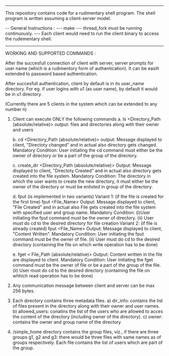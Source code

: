 
****************************************************************
This repository contains code for a rudimentary shell program.
The shell program is written assuming a client-server model.

-- General Instructions :
--- make
--- thread_fork must be running continuously.
--- Each client would need to run the client binary to access the rudementary shell. 

****************************************************************
WORKING AND SUPPORTED COMMANDS : 

After the succesfull connection of client with server, server prompts for user name (which is a rudimentory form of authentication). It can be easilt extended to password based authentication.

After succesfull authentication, client by default is in its user_name directory. For eg. if user logins with u1 (as user name), by default it would be in u1 directory.

(Currently there are 5 clients in the system which can be extended to any number n)

1. Client can execute ONLY the following commands
   a. ls <Directory_Path (absolute/relative)> 
         output: files and directories along with their owner and users
   
   b. cd <Directory_Path (absolute/relative)> 
         output: Message displayed to client, "Directoty changed" and in actual also directory gets changed.
		 Mandatory Condition: User initiating the cd command must either be the owner of directory or be a part of the group of the directory.
   
   c. create_dir <Directory_Path (absolute/relative)> 
         Output: Message displayed to client, "Directoty Created" and in actual also directory gets created into the file system.
		 Mandatory Condition: The directory in which the user wants to create the new directory, it must either be the owner of the directory or must be 
		 enlisted in group of the directory.
	
	d. fput (is implemented in two variants)
         Variant 1: (if the file is created for the first time)
		 fput <File_Name> <user name> <group name>
		 Output: Message displayed to client, "File Created" and in actual also File gets created into the file system with specified user and group name.
		 Mandatory Condition: (i)User initiating the fput command must be the owner of directory. (ii) User must do cd to the desired directory for file creation
		 Variant 2: (if file is already created)
		 fput <File_Name> <content to be written into the file>
		 Output: Message displayed to client, "Content Written".
		 Mandatory Condition: User initiating the fput command must be the owner of file. (ii) User must do cd to the desired directory 
		 (containing the file on which write operation has to be done)
		  
	e. fget < File_Path (absolute/relative)> 
	    Output: Content written in the file are displayed to client.
        Mandatory Condition: User initiating the fget command must be the owner of file or be a part of the group of the file. (ii) User must do cd 
		to the desired directory (containing the file on whhich read operation has to be done)
		

2. Any communication message between client and server can be max 256 bytes. 

3. Each directory contains three metadata files.
    a) dir_info: contains the list of files present in the directory along with their owner and user names.		
    b) allowed_users: conatins the list of the users who are allowed to acces the content of the directory (including owner of the directory).
    c) owner: contains the owner and group name of the directory
	
4. /simple_home directory contains the group files, viz., if there are three groups g1, g2 and g3: there would be three files with same names as of groups respectively.
    Each file contains the list of users which are part of the group.

